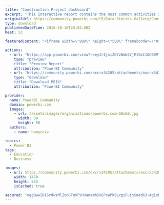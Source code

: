 ```yaml
---
title: "Construction Project dashboard"
excerpt: "This interactive report contains the most common activities in the construction projects along with their productivity rates hours per unit, a"
originalUrl: https://community.powerbi.com/t5/Data-Stories-Gallery/Construction-Project-dashboard/m-p/544131
type: download
publishedDateTime: 2018-10-16T23:02:00Z
heat: 53

featuredContent: "<iframe width=\"800\" height=\"500\" frameborder=\"0\" src=\"https://app.powerbi.com/view?r=eyJrIjoiZDYzNmU2YjMtNzI1OC00MTNlLWE5ZDgtZTMwZjg4YzY0ZDg4IiwidCI6IjQxZjZkMDg0LTZiMWUtNGM3YS04NmFjLTA2MmZmMGQ0NWY4NiIsImMiOjh9\"></iframe>"

actions:
  - url: "https://app.powerbi.com/view?r=eyJrIjoiZDYzNmU2YjMtNzI1OC00MTNlLWE5ZDgtZTMwZjg4YzY0ZDg4IiwidCI6IjQxZjZkMDg0LTZiMWUtNGM3YS04NmFjLTA2MmZmMGQ0NWY4NiIsImMiOjh9"
    type: "preview"
    title: "Preview Report"
    attribution: "PowerBI Community"
  - url: "https://community.powerbi.com/oxcrx34285/attachments/oxcrx34285/DataStoriesGallery/2299/2/productivity.pbix"
    type: "download"
    title: "Download PBIX"
    attribution: "PowerBI Community"

provider:
  name: PowerBI Community
  domain: powerbi.com
  images:
    - url: /assets/images/organizations/powerbi.com-50x50.jpg
      width: 50
      height: 50
  authors:
    - name: hanyccvv

topics:
  - Power BI
tags:
  - Education
  - Business

images:
  - url: https://community.powerbi.com/oxcrx34285/attachments/oxcrx34285/DataStoriesGallery/2299/1/Construction-Productivity-and-Activities-Interactive-Report.jpg
    width: 1470
    height: 833
    isCached: true

secured: "vggQwwIDI6rdwzMlZcnGFn9PVHHanamhSXGPoaPk6LxgiFujsSm4dG3+AgIsNxsJv1BvkgL4GlLRZ6d9NW/tdQFxiOhGcJopfikbuW3glk+T13D7M8JIgMjrkoBmNJznWE/1FjgH286hjQsz/WsRULXWxdchUJFS8yYKDz+FnX3118TYOJ4oOjAjCBiwufh6Wh6/gtHPJ7k5RnHfUD2Q22351kqnkHVNqjelyW6MyD+8OlKFhALtf3GsNTMJWaS2LXNARkcsnBDTBDDJLb5RMNex8vl6zM3ht8XQe8BpmrSvABXYGkP4O4KtLatgQvuWv0HZZUnkRSTWq/vtl1ND5b01SZcfIANueOL78In7xpAJY25DlzpFgCmVyRnmy/HlRdcSCZP7SKCTP0CBTIALw31S9y7Pk1fq1bjO9WmU7LE=;+Op0nxcEqgiIjZr7wrK3cg=="
---
```


